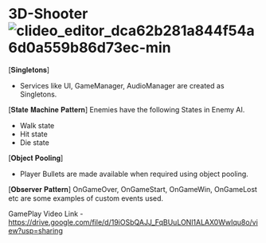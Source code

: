 # 3D-Shooter![clideo_editor_dca62b281a844f54a6d0a559b86d73ec-min](https://github.com/Nikhil2194/3D-Shooter/assets/99640381/a5f281fb-d37e-49e1-92cd-90c66ca4ad57)

[𝐒𝐢𝐧𝐠𝐥𝐞𝐭𝐨𝐧𝐬]
- Services like UI, GameManager, AudioManager are created as Singletons.

[𝐒𝐭𝐚𝐭𝐞 𝐌𝐚𝐜𝐡𝐢𝐧𝐞 𝐏𝐚𝐭𝐭𝐞𝐫𝐧]
Enemies have the following States in Enemy AI.
- Walk state
- Hit state
- Die state

[𝐎𝐛𝐣𝐞𝐜𝐭 𝐏𝐨𝐨𝐥𝐢𝐧𝐠]
- Player Bullets are made available when required using object pooling.

[𝐎𝐛𝐬𝐞𝐫𝐯𝐞𝐫 𝐏𝐚𝐭𝐭𝐞𝐫𝐧]
OnGameOver, OnGameStart, OnGameWin, OnGameLost etc are some examples of custom events used.

GamePlay Video Link - https://drive.google.com/file/d/19iOSbQAJJ_FqBUuLONl1ALAX0WwIqu8o/view?usp=sharing
